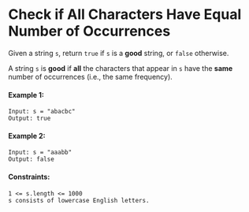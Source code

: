 # Check if All Characters Have Equal Number of Occurrences

Given a string ```s```, return ```true``` if ```s``` is a **good** string, or ```false``` otherwise.

A string ```s``` is **good** if **all** the characters that appear in ```s``` have the **same** number of occurrences (i.e., the same frequency).

#### Example 1:
```
Input: s = "abacbc"
Output: true
```

#### Example 2:
```
Input: s = "aaabb"
Output: false
```

#### Constraints:
```
1 <= s.length <= 1000
s consists of lowercase English letters.
```
